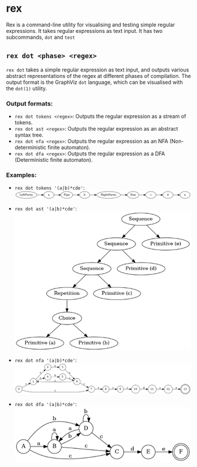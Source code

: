 # rex

Rex is a command-line utility for visualising and testing simple regular expressions. It takes regular expressions as text input. It has two subcommands, `dot` and `test`

## `rex dot <phase> <regex>`

`rex dot` takes a simple regular expression as text input, and outputs various abstract representations of the regex at different phases of compilation. The output format is the GraphViz `dot` language, which can be visualised with the `dot(1)` utility.

### Output formats: 

- `rex dot tokens <regex>`: Outputs the regular expression as a stream of tokens.
- `rex dot ast <regex>`: Outputs the regular expression as an abstract syntax tree.
- `rex dot nfa <regex>`: Outputs the regular expression as an NFA (Non-deterministic finite automaton).
- `rex dot dfa <regex>`: Outputs the regular expression as a DFA (Deterministic finite automaton).

### Examples:

- `rex dot tokens '(a|b)*cde'`: 
  ![Example of the rex dot tokens command](images/tokens_example.png)

- `rex dot ast '(a|b)*cde'`: 
  ![Example of the rex dot ast command](images/ast_example.png)

- `rex dot nfa '(a|b)*cde'`: 
  ![Example of the rex dot nfa command](images/nfa_example.png)

- `rex dot dfa '(a|b)*cde'`: 
  ![Example of the rex dot dfa command](images/dfa_example.png)
